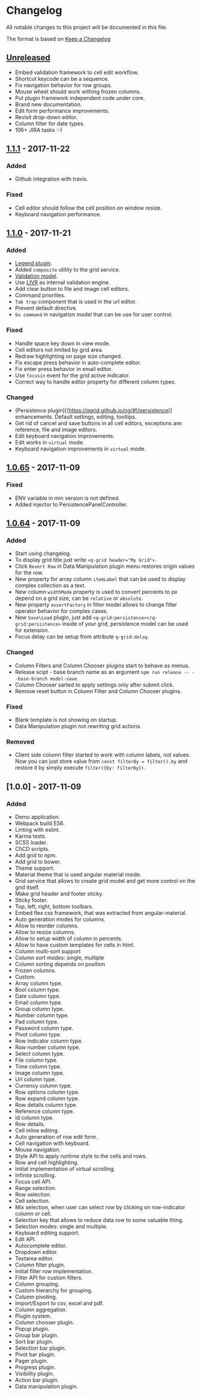 # Changelog
All notable changes to this project will be documented in this file.

The format is based on [Keep a Changelog](http://keepachangelog.com/en/1.0.0/)

## [Unreleased]
- Embed validation framework to cell edit workflow.
- Shortcut keycode can be a sequence.
- Fix navigation behavior for row groups.
- Mouse wheel should work withing frozen columns.
- Put plugin framework independent code under core.
- Brand new documentation.
- Edit form performance improvements.
- Revisit drop-down editor.
- Column filter for date types. 
- 106+ JIRA tasks :-)

## [1.1.1] - 2017-11-22
### Added
- Github integration with travis. 

### Fixed
- Cell editor should follow the cell position on window resize.
- Keyboard navigation performance.

## [1.1.0] - 2017-11-21
### Added
- [Legend plugin](https://qgrid.github.io/ng/#!/legend). 
- Added `composite` utility to the grid service.
- [Validation model](https://qgrid.github.io/ng/#!/validation).
- Use [LIVR](https://github.com/koorchik/js-validator-livr) as internal validation engine.
- Add clear button to file and image cell editors.
- Command priorities.
- `Tab trap` component that is used in the url editor.
- Prevent default directive.
- `Go command` in navigation model that can be use for user control.

### Fixed
- Handle space key down in view mode.
- Cell editors not limited by grid area.
- Redraw highlighting on page size changed.
- Fix escape press behavior in auto-complete editor. 
- Fix enter press behavior in email editor.
- Use `focusin` event for the grid active indicator. 
- Correct way to handle editor property for different column types.  

### Changed
- (Persistence plugin)[(https://qgrid.github.io/ng/#!/persistence)] enhancements. Default settings, editing, tooltips. 
- Get rid of cancel and save buttons in all cell editors, exceptions are: reference, file and image editors.
- Edit keyboard navigation improvements.
- Edit works in `virtual` mode.
- Keyboard navigation improvements in `virtual` mode.

## [1.0.65] - 2017-11-09
### Fixed
- ENV variable in min version is not defined.
- Added injector to PersistencePanelController.

## [1.0.64] - 2017-11-09
### Added
- Start using changelog.
- To display grid title just write `<q-grid header="My Grid">`.
- Click `Revert Row` in Data Manipulation plugin menu restores origin values for the row.
- New property for array column `itemLabel` that can be used to display complex collection as a text.
- New column `widthMode` property is used to convert percents to px depend on a grid size, can be `relative` or `absolute`.
- New property `assertFactory` in filter model allows to change filter operator behavior for complex cases. 
- New `Save\Load` plugin, just add `<q-grid:persistence></q-grid:persistence>` inside of your grid, persistence model can be used for extension.
- Focus delay can be setup from attribute `q-grid:delay`. 

### Changed
- Column Filters and Column Chooser plugins start to behave as menus.
- Release scipt - base branch name as an argument `npm run release -- --base-branch model-save`.
- Column Chooser sarted to apply settings only after submit click.
- Remove reset button in Column Filter and Column Chooser plugins.

### Fixed
- Blank template is not showing on startup.
- Data Manipulation plugin not rewriting grid actions.

### Removed
- Client side column filter started to work with column labels, not values. Now you can just store value from `const filterBy = filter().by` and restore it by simply execute `filter({by: filterBy})`.

## [1.0.0] - 2017-11-09
### Added
- Demo application.
- Webpack build ES6.
- Linting with eslint.
- Karma tests.
- SCSS loader.
- CI\CD scripts.
- Add grid to npm.
- Add grid to bower.
- Theme support.
- Material theme that is used angular material inside.
- Grid service that allows to create grid model and get more control on the grid itself.
- Make grid header and footer sticky.
- Sticky footer.
- Top, left, right, bottom toolbars.
- Embed flex css framework, that was extracted from angular-material. 
- Auto generation modes for columns.
- Allow to reorder columns.
- Allow to resize columns.
- Allow to setup width of column in percents.
- Allow to have custom templates for cells in html.
- Column multi-sort support
- Column sort modes: single, multiple
- Column sorting depends on position
- Frozen columns.
- Custom.
- Array column type.
- Bool column type.
- Date column type.
- Email column type.
- Group column type.
- Number column type.
- Pad column type.
- Password column type.
- Pivot column type.
- Row indicator column type.
- Row number column type.
- Select column type.
- File column type.
- Time column type.
- Image column type.
- Url column type.
- Currency column type.
- Row options column type.
- Row expand column type.
- Row details column type.
- Reference column type.
- Id column type.
- Row details.
- Cell inline editing.
- Auto generation of row edit form.
- Cell navigation with keyboard.
- Mouse navigation.
- Style API to apply runtime style to the cells and rows.
- Row and cell highlighting.
- Initial implementation of virtual scrolling.
- Infinite scrolling.
- Focus cell API.
- Range selection.
- Row selection.
- Cell selection.
- Mix selection, when user can select row by clicking on row-indicator column or cell.
- Selection key that allows to reduce data row to some valuable thing.
- Selection modes: single and multiple.
- Keyboard editing support.
- Edit API.
- Autocomplete editor.
- Dropdown editor.
- Textarea editor.
- Column filter plugin.
- Initial filter row implementation.
- Filter API for custom filters.
- Column grouping.
- Custom hierarchy for grouping.
- Column pivoting.
- Import/Export to csv, excel and pdf.
- Column aggregation.
- Plugin system.
- Column chooser plugin.
- Popup plugin.
- Group bar plugin.
- Sort bar plugin.
- Selection bar plugin.
- Pivot bar plugin.
- Pager plugin.
- Progress plugin.
- Visibility plugin.
- Action bar plugin.
- Data manipulation plugin.

[Unreleased]: https://github.com/qgrid/ng/compare/v1.1.1...HEAD
[1.1.1]: https://github.com/qgrid/ng/compare/v1.1.0...v1.1.1
[1.1.0]: https://github.com/qgrid/ng/compare/v1.0.65...v1.1.0
[1.0.65]: https://github.com/qgrid/ng/compare/v1.0.64...v1.0.65
[1.0.64]: https://github.com/qgrid/ng/compare/v1.0.63...v1.0.64
